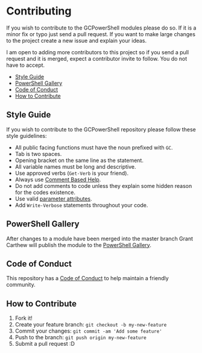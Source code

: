 # Contributing

If you wish to contribute to the GCPowerShell modules please do so. If it is a minor fix or typo just send a pull request. If you want to make large changes to the project create a new issue and explain your ideas.

I am open to adding more contributors to this project so if you send a pull request and it is merged, expect a contributor invite to follow. You do not have to accept.

*   [Style Guide](#style-guide)
*   [PowerShell Gallery](#powershell-gallery)
*   [Code of Conduct](#code-of-conduct)
*   [How to Contribute](#how-to-contribute)

## Style Guide

If you wish to contribute to the GCPowerShell repository please follow these style guidelines:

*   All public facing functions must have the noun prefixed with `GC`.
*   Tab is two spaces.
*   Opening bracket on the same line as the statement.
*   All variable names must be long and descriptive.
*   Use approved verbs (`Get-Verb` is your friend).
*   Always use [Comment Based Help](https://docs.microsoft.com/en-us/powershell/module/microsoft.powershell.core/about/about_comment_based_help).
*   Do not add comments to code unless they explain some hidden reason for the codes existence.
*   Use valid [parameter attributes](https://docs.microsoft.com/en-us/powershell/module/microsoft.powershell.core/about/about_functions_advanced_parameters).
*   Add `Write-Verbose` statements throughout your code.

## PowerShell Gallery

After changes to a module have been merged into the master branch Grant Carthew will publish the module to the [PowerShell Gallery](https://www.powershellgallery.com/items?q=grantcarthew).

## Code of Conduct

This repository has a [Code of Conduct](CODE_OF_CONDUCT.md) to help maintain a friendly community.

## How to Contribute

1.  Fork it!
2.  Create your feature branch: `git checkout -b my-new-feature`
3.  Commit your changes: `git commit -am 'Add some feature'`
4.  Push to the branch: `git push origin my-new-feature`
5.  Submit a pull request :D

